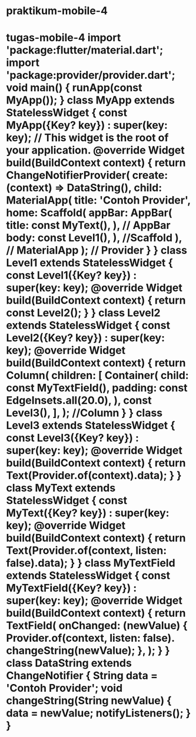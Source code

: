 # praktikum-mobile-4
# tugas-mobile-4 import 'package:flutter/material.dart'; import 'package:provider/provider.dart';  void main() { runApp(const MyApp()); }  class MyApp extends StatelessWidget { const MyApp({Key? key}) : super(key: key); // This widget is the root of your application. @override Widget build(BuildContext context) { return ChangeNotifierProvider( create: (context) => DataString(), child: MaterialApp( title: 'Contoh Provider', home: Scaffold( appBar: AppBar( title: const MyText(), ), // AppBar body: const Level1(), ), //Scaffold ), // MaterialApp ); // Provider } }  class Level1 extends StatelessWidget { const Level1({Key? key}) : super(key: key);  @override Widget build(BuildContext context) { return const Level2(); } }  class Level2 extends StatelessWidget { const Level2({Key? key}) : super(key: key);  @override Widget build(BuildContext context) { return Column( children: [ Container( child: const MyTextField(), padding: const EdgeInsets.all(20.0), ),  const Level3(), ], ); //Column } }  class Level3 extends StatelessWidget { const Level3({Key? key}) : super(key: key);  @override Widget build(BuildContext context) { return Text(Provider.of(context).data); } }  class MyText extends StatelessWidget { const MyText({Key? key}) : super(key: key);  @override Widget build(BuildContext context) { return Text(Provider.of(context, listen: false).data); } }  class MyTextField extends StatelessWidget { const MyTextField({Key? key}) : super(key: key);  @override Widget build(BuildContext context) { return TextField( onChanged: (newValue) { Provider.of(context, listen: false). changeString(newValue); }, ); } }  class DataString extends ChangeNotifier { String data = 'Contoh Provider';  void changeString(String newValue) { data = newValue; notifyListeners(); } }
